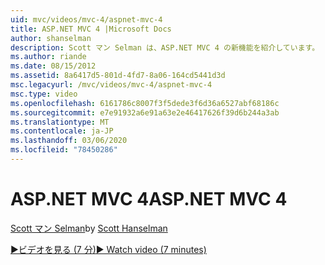 ```yaml
---
uid: mvc/videos/mvc-4/aspnet-mvc-4
title: ASP.NET MVC 4 |Microsoft Docs
author: shanselman
description: Scott マン Selman は、ASP.NET MVC 4 の新機能を紹介しています。
ms.author: riande
ms.date: 08/15/2012
ms.assetid: 8a6417d5-801d-4fd7-8a06-164cd5441d3d
msc.legacyurl: /mvc/videos/mvc-4/aspnet-mvc-4
msc.type: video
ms.openlocfilehash: 6161786c8007f3f5dede3f6d36a6527abf68186c
ms.sourcegitcommit: e7e91932a6e91a63e2e46417626f39d6b244a3ab
ms.translationtype: MT
ms.contentlocale: ja-JP
ms.lasthandoff: 03/06/2020
ms.locfileid: "78450286"
---
```

# <a name="aspnet-mvc-4"></a><span data-ttu-id="83cee-103">ASP.NET MVC 4</span><span class="sxs-lookup"><span data-stu-id="83cee-103">ASP.NET MVC 4</span></span>

<span data-ttu-id="83cee-104">[Scott マン Selman](https://github.com/shanselman)</span><span class="sxs-lookup"><span data-stu-id="83cee-104">by [Scott Hanselman](https://github.com/shanselman)</span></span>

[<span data-ttu-id="83cee-105">&#9654;ビデオを見る (7 分)</span><span class="sxs-lookup"><span data-stu-id="83cee-105">&#9654; Watch video (7 minutes)</span></span>](https://channel9.msdn.com/Blogs/ASP-NET-Site-Videos/aspnet-mvc-4)

